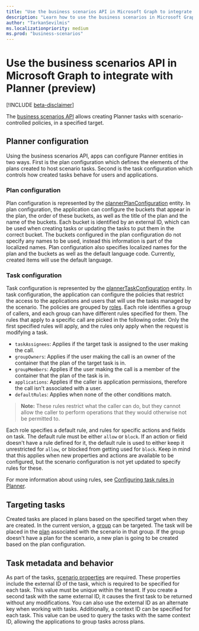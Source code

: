 ```yaml
---
title: "Use the business scenarios API in Microsoft Graph to integrate with Planner (preview)"
description: "Learn how to use the business scenarios in Microsoft Graph to integrate with Planner."
author: "TarkanSevilmis"
ms.localizationpriority: medium
ms.prod: "business-scenarios"
---
```


# Use the business scenarios API in Microsoft Graph to integrate with Planner (preview)

[!INCLUDE [beta-disclaimer](../../includes/beta-disclaimer.md)]

The [business scenarios API](businessscenario-overview.md) allows creating Planner tasks with scenario-controlled policies, in a specified target.

## Planner configuration

Using the business scenarios API, apps can configure Planner entities in two ways. First is the plan configuration which defines the elements of the plans created to host scenario tasks. Second is the task configuration which controls how created tasks behave for users and applications.

### Plan configuration

Plan configuration is represented by the [plannerPlanConfiguration](plannerplanconfiguration.md) entity. In plan configuration, the application can configure the buckets that appear in the plan, the order of these buckets, as well as the title of the plan and the name of the buckets. Each bucket is identified by an external ID, which can be used when creating tasks or updating the tasks to put them in the correct bucket. The buckets configured in the plan configuration do not specify any names to be used, instead this information is part of the localized names. Plan configuration also specifies localized names for the plan and the buckets as well as the default language code. Currently, created items will use the default language.

### Task configuration

Task configuration is represented by the [plannerTaskConfiguration](plannertaskconfiguration.md) entity. In task configuration, the application can configure the policies that restrict the access to the applications and users that will use the tasks managed by the scenario. The policies are grouped by [roles](plannerrelationshipbasedusertype.md). Each role identifies a group of callers, and each group can have different rules specified for them. The rules that apply to a specific call are picked in the following order. Only the first specified rules will apply, and the rules only apply when the request is modifying a task.

- `taskAssignees`: Applies if the target task is assigned to the user making the call.
- `groupOwners`: Applies if the user making the call is an owner of the container that the plan of the target task is in.
- `groupMembers`: Applies if the user making the call is a member of the container that the plan of the task is in.
- `applications`: Applies if the caller is application permissions, therefore the call isn't associated with a user.
- `defaultRules`: Applies when none of the other conditions match.

>**Note:** These rules restrict what the caller can do, but they cannot allow the caller to perform operations that they would otherwise not be permitted to.

Each role specifies a default rule, and rules for specific actions and fields on task. The default rule must be either `allow` or `block`. If an action or field doesn't have a rule defined for it, the default rule is used to either keep it unrestricted for `allow`, or blocked from getting used for `block`. Keep in mind that this applies when new properties and actions are available to be configured, but the scenario configuration is not yet updated to specify rules for these.

For more information about using rules, see [Configuring task rules in Planner](/graph/planner-task-rules-overview).

## Targeting tasks

Created tasks are placed in plans based on the specified target when they are created. In the current version, a [group](group.md) can be targeted. The task will be placed in the [plan](plannerplan.md) associated with the scenario in that group. If the group doesn't have a plan for the scenario, a new plan is going to be created based on the plan configuration.

## Task metadata and behavior

As part of the tasks, [scenario properties](businessscenarioproperties.md) are required. These properties include the external ID of the task, which is required to be specified for each task. This value must be unique within the tenant. If you create a second task with the same external ID, it causes the first task to be returned without any modifications. You can also use the external ID as an alternate key when working with tasks. Additionally, a context ID can be specified for each task. This value can be used to query the tasks with the same context ID, allowing the applications to group tasks across plans.
